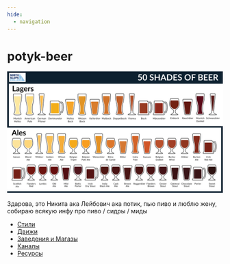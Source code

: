 ```yaml
---
hide:
  - navigation
---
```


# potyk-beer

![](50-Shades-of-Beer-01-1.png)

Здарова, это Никита ака Лейбович ака потик, пью пиво и люблю жену, собираю всякую инфу про пиво / сидры / миды

- [Стили](01-Стили/index.md)
- [Движи](03-%D0%98%D0%BD%D1%84%D0%BE%2F%D0%94%D0%B2%D0%B8%D0%B6%D0%B8.md)
- [Заведения и Магазы](03-%D0%98%D0%BD%D1%84%D0%BE%2F%D0%97%D0%B0%D0%B2%D0%B5%D0%B4%D0%B5%D0%BD%D0%B8%D1%8F-%D0%B8-%D0%9C%D0%B0%D0%B3%D0%B0%D0%B7%D1%8B.md)
- [Каналы](03-%D0%98%D0%BD%D1%84%D0%BE%2F%D0%9A%D0%B0%D0%BD%D0%B0%D0%BB%D1%8B.md)
- [Ресурсы](03-%D0%98%D0%BD%D1%84%D0%BE%2F%D0%A0%D0%B5%D1%81%D1%83%D1%80%D1%81%D1%8B.md)